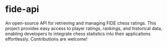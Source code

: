 # fide-api
An open-source API for retrieving and managing FIDE chess ratings. This project provides easy access to player ratings, rankings, and historical data, enabling developers to integrate chess statistics into their applications effortlessly. Contributions are welcome!
